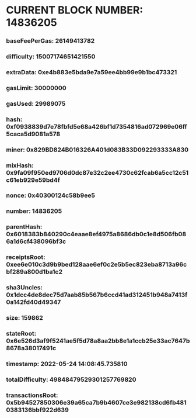 # CURRENT BLOCK NUMBER: 14836205

### baseFeePerGas: 26149413782
### difficulty: 15007174651421550
### extraData: 0xe4b883e5bda9e7a59ee4bb99e9b1bc473321
### gasLimit: 30000000
### gasUsed: 29989075
### hash: 0xf0938839d7e78fbfd5e68a426bf1d7354816ad072969e06ff5caca5d9081a578
### miner: 0x829BD824B016326A401d083B33D092293333A830
### mixHash: 0x9fa09f950ed9706d0dc87e32c2ee4730c62fcab6a5cc12c51c61eb929e59bd4f
### nonce: 0x40300124c58b9ee5
### number: 14836205
### parentHash: 0x6018383b840290c4eaae8ef4975a8686db0c1e8d506fb086a1d6cf438096bf3c
### receiptsRoot: 0xee6e010c3d9b9bed128aae6ef0c2e5b5ec823eba8713a96cbf289a800d1ba1c2
### sha3Uncles: 0x1dcc4de8dec75d7aab85b567b6ccd41ad312451b948a7413f0a142fd40d49347
### size: 159862
### stateRoot: 0x6e526d3af9f5241ae5f5d78a8aa2bb8e1a1ccb25e33ac7647b8678a38017491c
### timestamp: 2022-05-24 14:08:45.735810
### totalDifficulty: 49848479529301257769820
### transactionsRoot: 0x5b94527850306e39a65ca7b9b4607ce3e982138cd6fb4810383136bbf922d639

